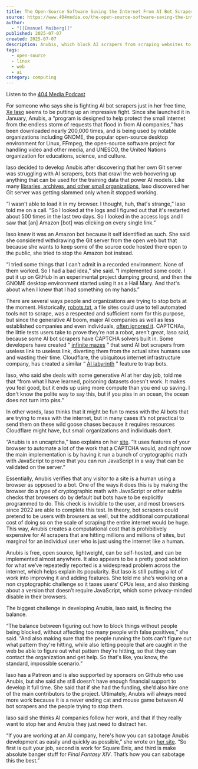 ```yaml
---
title: The Open-Source Software Saving the Internet From AI Bot Scrapers
source: https://www.404media.co/the-open-source-software-saving-the-internet-from-ai-bot-scrapers/
author:
  - "[[Emanuel Maiberg]]"
published: 2025-07-07
created: 2025-07-07
description: Anubis, which block AI scrapers from scraping websites to death, has been downloaded almost 200,000 times.
tags:
  - open-source
  - linux
  - web
  - ai
category: computing
---
```

Listen to the [404 Media Podcast](https://www.404media.co/the-404-media-podcast/)

For someone who says she is fighting AI bot scrapers just in her free time, [Xe Iaso](https://xeiaso.net/?ref=404media.co) seems to be putting up an impressive fight. Since she launched it in January, Anubis, a “program is designed to help protect the small internet from the endless storm of requests that flood in from AI companies,” has been downloaded nearly 200,000 times, and is being used by notable organizations including GNOME, the popular open-source desktop environment for Linux, FFmpeg, the open-source software project for handling video and other media, and UNESCO, the United Nations organization for educations, science, and culture.

Iaso decided to develop Anubis after discovering that her own Git server was struggling with AI scrapers, bots that crawl the web hoovering up anything that can be used for the training data that power AI models. Like many [libraries, archives, and other small organizations](https://www.404media.co/ai-scraping-bots-are-breaking-open-libraries-archives-and-museums/), Iaso discovered her Git server was getting slammed only when it stopped working.

“I wasn't able to load it in my browser. I thought, huh, that's strange,” Iaso told me on a call. “So I looked at the logs and I figured out that it's restarted about 500 times in the last two days. So I looked in the access logs and I saw that \[an\] Amazon \[bot\] was clicking on every single link.”

Iaso knew it was an Amazon bot because it self identified as such. She said she considered withdrawing the Git server from the open web but that because she wants to keep some of the source code hosted there open to the public, she tried to stop the Amazon bot instead.

“I tried some things that I can’t admit in a recorded environment. None of them worked. So I had a bad idea,” she said. “I implemented some code. I put it up on GitHub in an experimental project dumping ground, and then the GNOME desktop environment started using it as a Hail Mary. And that's about when I knew that I had something on my hands.”

There are several ways people and organizations are trying to stop bots at the moment. Historically, [robots.txt](https://www.404media.co/the-backlash-against-ai-scraping-is-real-and-measurable/), a file sites could use to tell automated tools not to scrape, was a respected and sufficient norm for this purpose, but since the generative AI boom, major AI companies as well as less established companies and even individuals, [often ignored it](https://www.404media.co/websites-are-blocking-the-wrong-ai-scrapers-because-ai-companies-keep-making-new-ones/). CAPTCHAs, the little tests users take to prove they’re not a robot, aren’t great, Iaso said, because some AI bot scrapers have CAPTCHA solvers built in. Some developers have created “ [infinite mazes](https://www.404media.co/developer-creates-infinite-maze-to-trap-ai-crawlers-in/) ” that send AI bot scrapers from useless link to useless link, diverting them from the actual sites humans use and wasting their time. Cloudflare, the ubiquitous internet infrastructure company, has created a similar “ [AI labyrinth](https://blog.cloudflare.com/ai-labyrinth/?ref=404media.co) ” feature to trap bots.

Iaso, who said she deals with some generative AI at her day job, told me that “from what I have learned, poisoning datasets doesn't work. It makes you feel good, but it ends up using more compute than you end up saving. I don't know the polite way to say this, but if you piss in an ocean, the ocean does not turn into piss.”

In other words, Iaso thinks that it might be fun to mess with the AI bots that are trying to mess with the internet, but in many cases it’s not practical to send them on these wild goose chases because it requires resources Cloudflare might have, but small organizations and individuals don’t.

“Anubis is an uncaptcha,” Iaso explains on her [site](https://xeiaso.net/talks/2025/bsdcan-anubis/?ref=404media.co). “It uses features of your browser to automate a lot of the work that a CAPTCHA would, and right now the main implementation is by having it run a bunch of cryptographic math with JavaScript to prove that you can run JavaScript in a way that can be validated on the server.”

Essentially, Anubis verifies that any visitor to a site is a human using a browser as opposed to a bot. One of the ways it does this is by making the browser do a type of cryptographic math with JavaScript or other subtle checks that browsers do by default but bots have to be explicitly programmed to do. This check is invisible to the user, and most browsers since 2022 are able to complete this test. In theory, bot scrapers could pretend to be users with browsers as well, but the additional computational cost of doing so on the scale of scraping the entire internet would be huge. This way, Anubis creates a computational cost that is prohibitively expensive for AI scrapers that are hitting millions and millions of sites, but marginal for an individual user who is just using the internet like a human.

Anubis is free, open source, lightweight, can be self-hosted, and can be implemented almost anywhere. It also appears to be a pretty good solution for what we’ve repeatedly reported is a widespread problem across the internet, which helps explain its popularity. But Iaso is still putting a lot of work into improving it and adding features. She told me she’s working on a non cryptographic challenge so it taxes users’ CPUs less, and also thinking about a version that doesn’t require JavaScript, which some privacy-minded disable in their browsers.

The biggest challenge in developing Anubis, Iaso said, is finding the balance.

“The balance between figuring out how to block things without people being blocked, without affecting too many people with false positives,” she said. “And also making sure that the people running the bots can't figure out what pattern they're hitting, while also letting people that are caught in the web be able to figure out what pattern they're hitting, so that they can contact the organization and get help. So that's like, you know, the standard, impossible scenario.”

Iaso has a Patreon and is also supported by sponsors on Github who use Anubis, but she said she still doesn’t have enough financial support to develop it full time. She said that if she had the funding, she’d also hire one of the main contributors to the project. Ultimately, Anubis will always need more work because it is a never ending cat and mouse game between AI bot scrapers and the people trying to stop them.

Iaso said she thinks AI companies follow her work, and that if they really want to stop her and Anubis they just need to distract her.

“If you are working at an AI company, here's how you can sabotage Anubis development as easily and quickly as possible,” she wrote on [her site](https://xeiaso.net/talks/2025/bsdcan-anubis/?ref=404media.co). “So first is quit your job, second is work for Square Enix, and third is make absolute banger stuff for *Final Fantasy XIV*. That’s how you can sabotage this the best.”